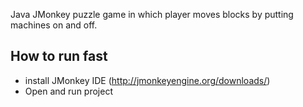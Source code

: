   Java JMonkey puzzle game in which player moves blocks by putting machines on and off.

## How to run fast

  * install JMonkey IDE (http://jmonkeyengine.org/downloads/)
  * Open and run project